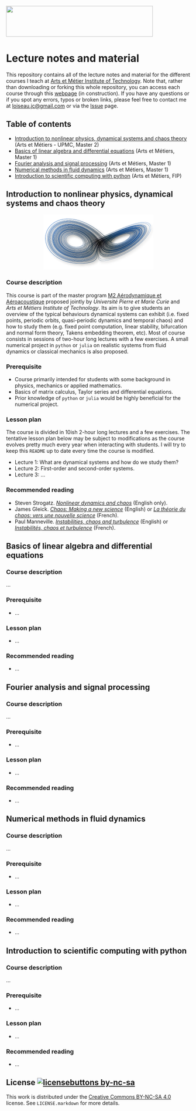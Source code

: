 <p align="left">
  <img width="401" height="84" src="https://assets.ensam.eu/logo/fr/logo-trans-322x84.png">
</p>


# Lecture notes and material

This repository contains all of the lecture notes and material for the different courses I teach at [Arts et Métier Institute of Technology](https://artsetmetiers.fr/).
Note that, rather than downloading or forking this whole repository, you can access each course through this [webpage](https://loiseaujc.github.io/teaching/) (in construction).
If you have any questions or if you spot any errors, typos or broken links, please feel free to contact me at loiseau.jc@gmail.com or via the [Issue](https://github.com/loiseaujc/Teaching/issues) page.

## Table of contents
- [Introduction to nonlinear physics, dynamical systems and chaos theory](#introduction-%to-nonlinear-physics,-dynamical-systems-and-chaos-theory) (Arts et Métiers - UPMC, Master 2)
- [Basics of linear algebra and differential equations](#basics-of-linear-algebra-and-differential-equations) (Arts et Métiers, Master 1)
- [Fourier analysis and signal processing](#fourier-analysis-and-signal-processing) (Arts et Métiers, Master 1)
- [Numerical methods in fluid dynamics](#numerical-methods-in-fluid-dynamics) (Arts et Métiers, Master 1)
- [Introduction to scientific computing with python](#introduction-to-scientific-computing-with-python) (Arts et Métiers, FIP)

## Introduction to nonlinear physics, dynamical systems and chaos theory

<p align="center">
  <img width="300" height="150" src="imgs/lorenz_system.png">
</p>

### Course description

This course is part of the master program [M2 Aérodynamique et Aéroacoustique](http://master.spi.sorbonne-universite.fr/fr/mecanique-des-fluides/m2-aerodynamique-et-aeroacoustique/liste_des_ue.html) proposed jointly by *Université Pierre et Marie Curie* and *Arts et Métiers Institute of Technology*.
Its aim is to give students an overview of the typical behaviours dynamical systems can exhibit (i.e. fixed points, periodic orbits, quasi-periodic dynamics and temporal chaos) and how to study them (e.g. fixed point computation, linear stability, bifurcation and normal form theory, Takens embedding theorem, etc).
Most of course consists in sessions of two-hour long lectures with a few exercises.
A small numerical project in `python` or `julia` on realistic systems from fluid dynamics or classical mechanics is also proposed.

### Prerequisite
- Course primarily intended for students with some background in physics, mechanics or applied mathematics.
- Basics of matrix calculus, Taylor series and differential equations.
- Prior knowledge of `python` or `julia` would be highly beneficial for the numerical project.

### Lesson plan

The course is divided in 10ish 2-hour long lectures and a few exercises.
The tentative lesson plan below may be subject to modifications as the course evolves pretty much every year when interacting with students.
I will try to keep this `README` up to date every time the course is modified.

- Lecture 1: What are dynamical systems and how do we study them?
- Lecture 2: First-order and second-order systems.
- Lecture 3: ...

### Recommended reading
- Steven Strogatz. [*Nonlinear dynamics and chaos*](http://www.stevenstrogatz.com/books/nonlinear-dynamics-and-chaos-with-applications-to-physics-biology-chemistry-and-engineering) (English only).
- James Gleick. [*Chaos: Making a new science*](https://www.amazon.com/Chaos-Making-Science-James-Gleick/dp/0143113453) (English) or [*La théorie du chaos: vers une nouvelle science*](https://www.amazon.com/th%C3%A9orie-chaos-Vers-nouvelle-science/dp/2081218046) (French).
- Paul Manneville. [*Instabilities, chaos and turbulence*](https://www.worldscientific.com/worldscibooks/10.1142/p642) (English) or [*Instabilités, chaos et turbulence*](https://www.amazon.fr/Instabilit%C3%A9s-chaos-turbulence-Paul-Manneville/dp/2730209131) (French).

## Basics of linear algebra and differential equations

### Course description

...

### Prerequisite
- ...

### Lesson plan
- ...

### Recommended reading
- ...

## Fourier analysis and signal processing

### Course description

...

### Prerequisite
- ...

### Lesson plan
- ...

### Recommended reading
- ...

## Numerical methods in fluid dynamics

### Course description

...

### Prerequisite
- ...

### Lesson plan
- ...

### Recommended reading
- ...

## Introduction to scientific computing with python

### Course description

...

### Prerequisite
- ...

### Lesson plan
- ...

### Recommended reading
- ...

## License [![licensebuttons by-nc-sa](https://licensebuttons.net/l/by-nc-sa/3.0/88x31.png)](https://creativecommons.org/licenses/by-nc-sa/4.0)

This work is distributed under the [Creative Commons BY-NC-SA 4.0](https://creativecommons.org/licenses/by-nc-sa/4.0/) license.
See `LICENSE.markdown` for more details.
